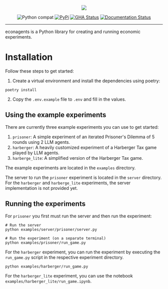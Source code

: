 <div align="center">
  <img src="https://raw.githubusercontent.com/iwanalabs/ecoagents/main/assets/logo_200w.png">
</div>

<div align="center">

![Python compat](https://img.shields.io/badge/%3E=python-3.10-blue.svg)
[![PyPi](https://img.shields.io/pypi/v/ecoagents.svg)](https://pypi.python.org/pypi/ecoagents)
[![GHA Status](https://github.com/iwanalabs/ecoagents/actions/workflows/tests.yaml/badge.svg?branch=main)](https://github.com/iwanalabs/ecoagents/actions?query=workflow%3Atests)
[![Documentation Status](https://readthedocs.org/projects/econagents/badge/?version=latest)](https://econagents.readthedocs.io/en/latest/?badge=latest)

</div>

---

econagents is a Python library for creating and running economic experiments.

# Installation

Follow these steps to get started:

1. Create a virtual environment and install the dependencies using poetry:

```shell
poetry install
```

2. Copy the `.env.example` file to `.env` and fill in the values.

## Using the example experiments

There are currently three example experiments you can use to get started:

1. `prisoner`: A simple experiment of an iterated Prisoner's Dilemma of 5 rounds using 2 LLM agents.
2. `harberger`: A heavily customized experiment of a Harberger Tax game played by LLM agents.
3. `harberge_lite`: A simplified version of the Harberger Tax game.

The example experiments are located in the `examples` directory.

The server to run the `prisoner` experiment is located in the `server` directory. For the `harberger` and `harberge_lite` experiments, the server implementation is not provided yet.

## Running the experiments

For `prisoner` you first must run the server and then run the experiment:

```shell
# Run the server
python examples/server/prisoner/server.py

# Run the experiment (on a separate terminal)
python examples/prisoner/run_game.py
```

For the `harberger` experiment, you can run the experiment by executing the `run_game.py` script in the respective experiment directory.

```shell
python examples/harberger/run_game.py
```

For the `harberger_lite` experiment, you can use the notebook `examples/harberger_lite/run_game.ipynb`.
